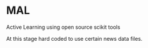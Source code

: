 # MAL
Active Learning using open source scikit tools 

At this stage hard coded to use certain news data files. 
